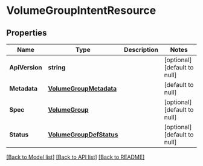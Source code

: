 # VolumeGroupIntentResource

## Properties
Name | Type | Description | Notes
------------ | ------------- | ------------- | -------------
**ApiVersion** | **string** |  | [optional] [default to null]
**Metadata** | [**VolumeGroupMetadata**](volume_group_metadata.md) |  | [default to null]
**Spec** | [**VolumeGroup**](volume_group.md) |  | [optional] [default to null]
**Status** | [**VolumeGroupDefStatus**](volume_group_def_status.md) |  | [optional] [default to null]

[[Back to Model list]](../README.md#documentation-for-models) [[Back to API list]](../README.md#documentation-for-api-endpoints) [[Back to README]](../README.md)
